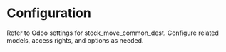 # Configuration

Refer to Odoo settings for stock_move_common_dest. Configure related models, access rights, and options as needed.
